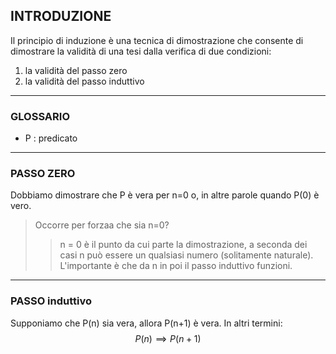 ## INTRODUZIONE
Il principio di induzione è una tecnica di dimostrazione che consente di dimostrare la validità di una tesi dalla verifica di due condizioni:
1. la validità del passo zero
2. la validità del passo induttivo

___

### GLOSSARIO
- P : predicato

___

### PASSO ZERO
Dobbiamo dimostrare che P è vera per n=0 o, in altre parole quando P(0) è vero.
> Occorre per forzaa che sia n=0?
> > n = 0 è il punto da cui parte la dimostrazione, a seconda dei casi n può essere un qualsiasi numero (solitamente naturale). L'importante è che da n in poi il passo induttivo funzioni.


___

### PASSO induttivo
Supponiamo che P(n) sia vera, allora P(n+1) è vera. In altri termini:
$$P(n) \implies P(n+1)$$
